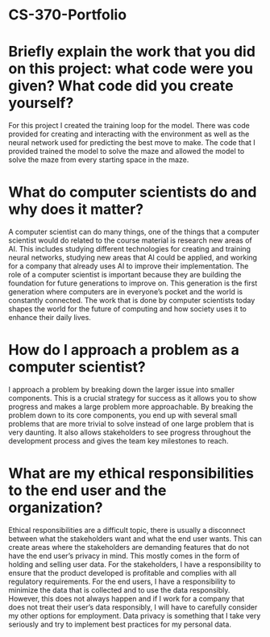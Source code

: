 # CS-370-Portfolio

# Briefly explain the work that you did on this project: what code were you given? What code did you create yourself?
For this project I created the training loop for the model.  There was code provided for creating and interacting with the environment as well as the neural network used for predicting the best move to make.  The code that I provided trained the model to solve the maze and allowed the model to solve the maze from every starting space in the maze.  

# What do computer scientists do and why does it matter?
A computer scientist can do many things, one of the things that a computer scientist would do related to the course material is research new areas of AI.  This includes studying different technologies for creating and training neural networks, studying new areas that AI could be applied, and working for a company that already uses AI to improve their implementation.  The role of a computer scientist is important because they are building the foundation for future generations to improve on.  This generation is the first generation where computers are in everyone’s pocket and the world is constantly connected.  The work that is done by computer scientists today shapes the world for the future of computing and how society uses it to enhance their daily lives.

# How do I approach a problem as a computer scientist?
I approach a problem by breaking down the larger issue into smaller components.  This is a crucial strategy for success as it allows you to show progress and makes a large problem more approachable.  By breaking the problem down to its core components, you end up with several small problems that are more trivial to solve instead of one large problem that is very daunting.  It also allows stakeholders to see progress throughout the development process and gives the team key milestones to reach.

# What are my ethical responsibilities to the end user and the organization?
Ethical responsibilities are a difficult topic, there is usually a disconnect between what the stakeholders want and what the end user wants.  This can create areas where the stakeholders are demanding features that do not have the end user’s privacy in mind.  This mostly comes in the form of holding and selling user data.  For the stakeholders, I have a responsibility to ensure that the product developed is profitable and complies with all regulatory requirements.  For the end users, I have a responsibility to minimize the data that is collected and to use the data responsibly.  However, this does not always happen and if I work for a company that does not treat their user’s data responsibly, I will have to carefully consider my other options for employment.  Data privacy is something that I take very seriously and try to implement best practices for my personal data. 
